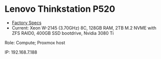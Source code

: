 # Lenovo Thinkstation P520

- [Factory Specs](https://www.lenovo.com/us/en/p/workstations/thinkstation-p-series/thinkstation-p520/33ts3tpp520)
- Current: Xeon W-2145 (3.70GHz) 8C, 128GB RAM, 2TB M.2 NVME with ZFS RAID0, 400GB SSD bootdrive, Nvidia 3080 Ti

Role: Compute; Proxmox host 

IP: 192.168.7.188
